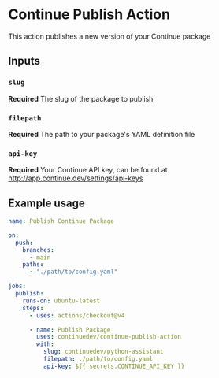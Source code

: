 # Continue Publish Action

This action publishes a new version of your Continue package

## Inputs

### `slug`

**Required** The slug of the package to publish

### `filepath`

**Required** The path to your package's YAML definition file

### `api-key`

**Required** Your Continue API key, can be found at http://app.continue.dev/settings/api-keys

## Example usage

```yaml
name: Publish Continue Package

on:
  push:
    branches:
      - main
    paths:
      - "./path/to/config.yaml"

jobs:
  publish:
    runs-on: ubuntu-latest
    steps:
      - uses: actions/checkout@v4

      - name: Publish Package
        uses: continuedev/continue-publish-action
        with:
          slug: continuedev/python-assistant
          filepath: ./path/to/config.yaml
          api-key: ${{ secrets.CONTINUE_API_KEY }}
```
